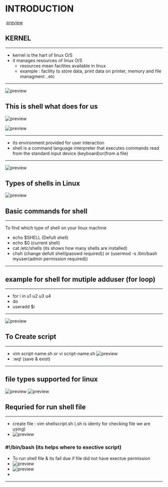 #                                           INTRODUCTION 
.[preview](./images/Shell.png)

##                                              KERNEL
---
* kernel is the hart of linux O/S 
* it manages resources of linux O/S 
  * resources mean facilites available in linux 
  * example : facility to store data, print data on printer, memory and file managment ..etc

---
![preview](.\images\S1.png)

## This is shell what does for us 
![preview](.\images\S2.png)

![preview](.\images\S3.png)

---
* its environment provided for user interaction
* shell is a command language interpreter that executes commands read from the standard input device (keyboard)or(from a file)

----

![preview](.\images\S5.png)

## Types of shells in Linux
![preview](.\images\S4.png)

## Basic commands for shell
---
To find which type of shell on your linux machine 
   * echo $SHELL (Defult shell)
   * echo $0 (current shell)
   * cat /etc/shells (its shows how many shells are installed)
   * chsh (change defult shell(passwd required)) or (usermod -s /bin/bash myuser(admin permission required))
---

## example for shell for mutiple adduser (for loop) 
---
* for i in u1 u2 u3 u4 
* do
* useradd $i

---
![preview](.\images\S6.png)

## To Create script 

---
* vim script-name.sh or vi script-name.sh
![preview](.\images\cmd.png)
* :wq! (save & exist)


---
## file types supported for linux 
![preview](.\images\basic-cmd.png)
![preview](.\images\S7.png)


## Requried for run shell file
---
* create file : vim shellscript.sh (.sh is identy for checking file we are using)
* ![preview](.\images\S9.png)
### #!/bin/bash  (its helps where to exective script)
* To run shell file  & its fail due if file did not have exectue permission
* ![preview](.\images\S8.png)
* ![preview](.\images\S10.png)
* 

---

